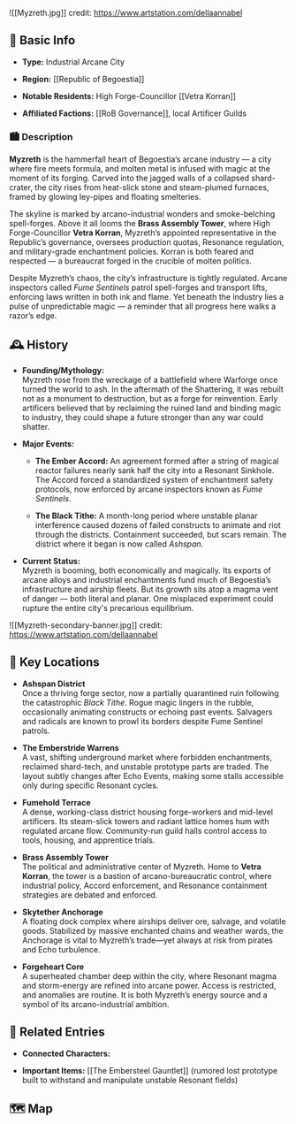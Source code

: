 ![[Myzreth.jpg]]
credit: https://www.artstation.com/dellaannabel

## 📍 Basic Info

- **Type:** Industrial Arcane City
    
- **Region:** [[Republic of Begoestia]]
    
- **Notable Residents:** High Forge-Councillor  [[Vetra Korran]]
    
- **Affiliated Factions:** [[RoB Governance]], local Artificer Guilds
    

### 🏙️ Description

**Myzreth** is the hammerfall heart of Begoestia’s arcane industry — a city where fire meets formula, and molten metal is infused with magic at the moment of its forging. Carved into the jagged walls of a collapsed shard-crater, the city rises from heat-slick stone and steam-plumed furnaces, framed by glowing ley-pipes and floating smelteries.

The skyline is marked by arcano-industrial wonders and smoke-belching spell-forges. Above it all looms the **Brass Assembly Tower**, where High Forge-Councillor **Vetra Korran**, Myzreth’s appointed representative in the Republic’s governance, oversees production quotas, Resonance regulation, and military-grade enchantment policies. Korran is both feared and respected — a bureaucrat forged in the crucible of molten politics.

Despite Myzreth’s chaos, the city’s infrastructure is tightly regulated. Arcane inspectors called _Fume Sentinels_ patrol spell-forges and transport lifts, enforcing laws written in both ink and flame. Yet beneath the industry lies a pulse of unpredictable magic — a reminder that all progress here walks a razor’s edge.

## 🕰️ History

- **Founding/Mythology:**  
    Myzreth rose from the wreckage of a battlefield where Warforge once turned the world to ash. In the aftermath of the Shattering, it was rebuilt not as a monument to destruction, but as a forge for reinvention. Early artificers believed that by reclaiming the ruined land and binding magic to industry, they could shape a future stronger than any war could shatter.
    
- **Major Events:**
    
    - **The Ember Accord:** An agreement formed after a string of magical reactor failures nearly sank half the city into a Resonant Sinkhole. The Accord forced a standardized system of enchantment safety protocols, now enforced by arcane inspectors known as _Fume Sentinels_.
        
    - **The Black Tithe:** A month-long period where unstable planar interference caused dozens of failed constructs to animate and riot through the districts. Containment succeeded, but scars remain. The district where it began is now called _Ashspan_.
        
- **Current Status:**  
    Myzreth is booming, both economically and magically. Its exports of arcane alloys and industrial enchantments fund much of Begoestia’s infrastructure and airship fleets. But its growth sits atop a magma vent of danger — both literal and planar. One misplaced experiment could rupture the entire city's precarious equilibrium.
    
![[Myzreth-secondary-banner.jpg]]
credit:   https://www.artstation.com/dellaannabel
## 🌟 Key Locations

- **Ashspan District**  
    Once a thriving forge sector, now a partially quarantined ruin following the catastrophic _Black Tithe_. Rogue magic lingers in the rubble, occasionally animating constructs or echoing past events. Salvagers and radicals are known to prowl its borders despite Fume Sentinel patrols.
    
- **The Emberstride Warrens**  
    A vast, shifting underground market where forbidden enchantments, reclaimed shard-tech, and unstable prototype parts are traded. The layout subtly changes after Echo Events, making some stalls accessible only during specific Resonant cycles.
    
- **Fumehold Terrace**  
    A dense, working-class district housing forge-workers and mid-level artificers. Its steam-slick towers and radiant lattice homes hum with regulated arcane flow. Community-run guild halls control access to tools, housing, and apprentice trials.
    
- **Brass Assembly Tower**  
    The political and administrative center of Myzreth. Home to **Vetra Korran**, the tower is a bastion of arcano-bureaucratic control, where industrial policy, Accord enforcement, and Resonance containment strategies are debated and enforced.
    
- **Skytether Anchorage**  
    A floating dock complex where airships deliver ore, salvage, and volatile goods. Stabilized by massive enchanted chains and weather wards, the Anchorage is vital to Myzreth’s trade—yet always at risk from pirates and Echo turbulence.
    
- **Forgeheart Core**  
    A superheated chamber deep within the city, where Resonant magma and storm-energy are refined into arcane power. Access is restricted, and anomalies are routine. It is both Myzreth’s energy source and a symbol of its arcano-industrial ambition.
    

## 🔗 Related Entries

- **Connected Characters:** 
    
- **Important Items:** [[The Embersteel Gauntlet]] (rumored lost prototype built to withstand and manipulate unstable Resonant fields)
    
    

## 🗺️ Map
